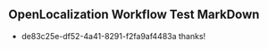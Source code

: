 ## OpenLocalization Workflow Test MarkDown
* de83c25e-df52-4a41-8291-f2fa9af4483a 
thanks!<!--HONumber=Mar16_HO2-->
